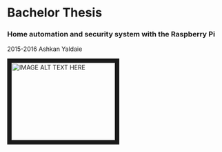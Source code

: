 # Bachelor Thesis

### Home automation and security system with the Raspberry Pi

2015-2016 Ashkan Yaldaie

<a href="http://www.youtube.com/watch?feature=player_embedded&v=0wEzH44vyHo" target="_blank"><img src="http://img.youtube.com/vi/0wEzH44vyHo/0.jpg" alt="IMAGE ALT TEXT HERE" width="240" height="180" border="10" /></a>
